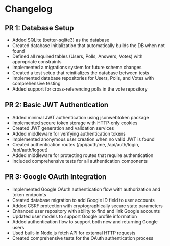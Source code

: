 # Changelog

## PR 1: Database Setup

- Added SQLite (better-sqlite3) as the database
- Created database initialization that automatically builds the DB when not found
- Defined all required tables (Users, Polls, Answers, Votes) with appropriate constraints
- Implemented a migrations system for future schema changes
- Created a test setup that reinitializes the database between tests
- Implemented database repositories for Users, Polls, and Votes with comprehensive testing
- Added support for cross-referencing polls in the vote repository

## PR 2: Basic JWT Authentication

- Added minimal JWT authentication using jsonwebtoken package
- Implemented secure token storage with HTTP-only cookies
- Created JWT generation and validation services
- Added middleware for verifying authentication tokens
- Implemented anonymous user creation when no valid JWT is found
- Created authentication routes (/api/auth/me, /api/auth/login, /api/auth/logout)
- Added middleware for protecting routes that require authentication
- Included comprehensive tests for all authentication components

## PR 3: Google OAuth Integration

- Implemented Google OAuth authentication flow with authorization and token endpoints
- Created database migration to add Google ID field to user accounts
- Added CSRF protection with cryptographically secure state parameters
- Enhanced user repository with ability to find and link Google accounts
- Updated user models to support Google profile information
- Added authentication flow to support both new and returning Google users
- Used built-in Node.js fetch API for external HTTP requests
- Created comprehensive tests for the OAuth authentication process
